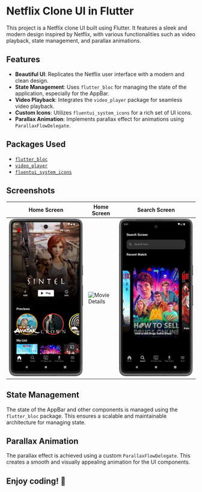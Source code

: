# Netflix Clone UI in Flutter

This project is a Netflix clone UI built using Flutter. It features a sleek and modern design inspired by Netflix, with various functionalities such as video playback, state management, and parallax animations.

## Features

- **Beautiful UI**: Replicates the Netflix user interface with a modern and clean design.
- **State Management**: Uses `flutter_bloc` for managing the state of the application, especially for the AppBar.
- **Video Playback**: Integrates the `video_player` package for seamless video playback.
- **Custom Icons**: Utilizes `fluentui_system_icons` for a rich set of UI icons.
- **Parallax Animation**: Implements parallax effect for animations using `ParallaxFlowDelegate`.

## Packages Used

- [`flutter_bloc`](https://pub.dev/packages/flutter_bloc)
- [`video_player`](https://pub.dev/packages/video_player)
- [`fluentui_system_icons`](https://pub.dev/packages/fluentui_system_icons)

## Screenshots

| Home Screen                             | Home Screen                               | Search Screen                             |
|-----------------------------------------|-------------------------------------------|-------------------------------------------|
| ![Home Screen](art/home_screen1.png)    | ![Movie Details](art/home_screen2.png)    | ![Movie Details](art/search_screen.png)   |



## State Management

The state of the AppBar and other components is managed using the `flutter_bloc` package. This ensures a scalable and maintainable architecture for managing state.

## Parallax Animation

The parallax effect is achieved using a custom `ParallaxFlowDelegate`. This creates a smooth and visually appealing animation for the UI components.

## Enjoy coding! 🎉
